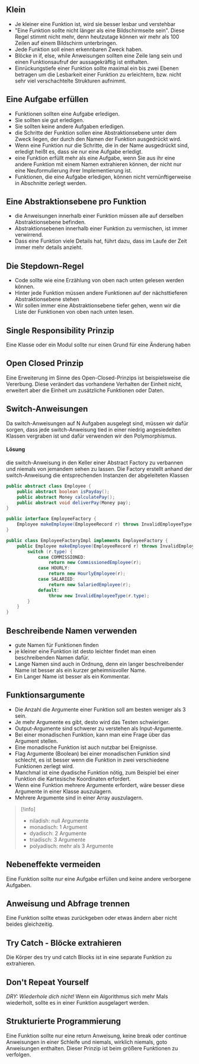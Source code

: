 ## Klein
- Je kleiner eine Funktion ist, wird sie besser lesbar und verstehbar
- "Eine Funktion sollte nicht länger als eine Bildschirmseite sein". Diese Regel stimmt nicht mehr, denn heutzutage können wir mehr als 100 Zeilen auf einem Bildschirm unterbringen.
- Jede Funktion soll einen erkennbaren Zweck haben.
- Blöcke in if, else, while Anweisungen sollten eine Zeile lang sein und einen Funktionsaufruf der aussagekräftig ist enthalten.
- Einrückungstiefe einer Funktion sollte maximal ein bis zwei Ebenen betragen um die Lesbarkeit einer Funktion zu erleichtern, bzw. nicht sehr viel verschachtelte Strukturen aufnimmt.
## Eine Aufgabe erfüllen
- Funktionen sollten eine Aufgabe erledigen.
- Sie sollten sie gut erledigen.
- Sie sollten keine andere Aufgaben erledigen.
- die Schritte der Funktion sollen eine Abstraktionsebene unter dem Zweck liegen, der durch den Namen der Funktion ausgedrückt wird.
- Wenn eine Funktion nur die Schritte, die in der Name ausgedrückt sind, erledigt heißt es, dass sie nur eine Aufgabe erledigt.
- eine Funktion erfüllt mehr als eine Aufgabe, wenn Sie aus ihr eine andere Funktion mit einem Namen extrahieren können, der nicht nur eine Neuformulierung ihrer Implementierung ist.
- Funktionen, die eine Aufgabe erledigen, können nicht vernünftigerweise in Abschnitte zerlegt werden.

## Eine Abstraktionsebene pro Funktion
- die Anweisungen innerhalb einer Funktion müssen alle auf derselben Abstraktionsebene befinden.
- Abstraktionsebenen innerhalb einer Funktion zu vermischen, ist immer verwirrend.
- Dass eine Funktion viele Details hat, führt dazu, dass im Laufe der Zeit immer mehr details anzieht.

## Die Stepdown-Regel
- Code sollte wie eine Erzählung von oben nach unten gelesen werden können.
- Hinter jede Funktion müssen andere Funktionen auf der nächsttieferen Abstraktionsebene stehen
- Wir sollen immer eine Abstraktionsebene tiefer gehen, wenn wir die Liste der Funktionen von oben nach unten lesen.

## Single Responsibility Prinzip
Eine Klasse oder ein Modul sollte nur einen Grund für eine Änderung haben

## Open Closed Prinzip
Eine Erweiterung im Sinne des Open-Closed-Prinzips ist beispielsweise die Vererbung. Diese verändert das vorhandene Verhalten der Einheit nicht, erweitert aber die Einheit um zusätzliche Funktionen oder Daten.

## Switch-Anweisungen
Da switch-Anweisungen auf N Aufgaben ausgelegt sind, müssen wir dafür sorgen, dass jede switch-Anweisung tied in einer niedrig angesiedelten Klassen vergraben ist und dafür verwenden wir den Polymorphismus.

#### Lösung
die switch-Anweisung in den Keller einer Abstract Factory zu verbannen und niemals von jemandem sehen zu lassen. Die Factory erstellt anhand der switch-Anweisung die entsprechenden Instanzen der abgeleiteten Klassen

```java
public abstract class Employee {
    public abstract boolean isPayday();
    public abstract Money calculatePay();
    public abstract void deliverPay(Money pay);
}

public interface EmployeeFactory {
    Employee makeEmployee(EmployeeRecord r) throws InvalidEmployeeType;
}

public class EmployeeFactoryImpl implements EmployeeFactory {
    public Employee makeEmployee(EmployeeRecord r) throws InvalidEmployeeType {
        switch (r.type) {
            case COMMISSIONED:
                return new CommissionedEmployee(r);
            case HOURLY:
                return new HourlyEmployee(r);
            case SALARIED:
                return new SalariedEmployee(r);
            default:
                throw new InvalidEmployeeType(r.type);
        }
    }
}
```

## Beschreibende Namen verwenden
- gute Namen für Funktionen finden
- je kleiner eine Funktion ist desto leichter findet man einen beschreibenden Namen dafür.
- Lange Namen sind auch in Ordnung, denn ein langer beschreibender Name ist besser als ein kurzer geheimnisvoller Name.
- Ein Langer Name ist besser als ein Kommentar.

## Funktionsargumente
- Die Anzahl die Argumente einer Funktion soll am besten weniger als 3 sein.
- Je mehr Argumente es gibt, desto wird das Testen schwieriger.
- Output-Argumente sind schwerer zu verstehen als Input-Argumente.
- Bei einer monadischen Funktion, kann man eine Frage über das Argument stellen.
- Eine monadische Funktion ist auch nutzbar bei Ereignisse.
- Flag Argumente (Boolean) bei einer monadischen Funktion sind schlecht, es ist besser wenn die Funktion in zwei verschiedene Funktionen zerlegt wird.
- Manchmal ist eine dyadische Funktion nötig, zum Beispiel bei einer Funktion die Kartesische Koordinaten erfordert.
- Wenn eine Funktion mehrere Argumente erfordert, wäre besser diese Argumente in einer Klasse auszulagern.
- Mehrere Argumente sind in einer Array auszulagern.
>[!info]
> - niladish: null Argumente
> - monadisch: 1 Argument
> - dyadisch: 2 Argumente
> - triadisch: 3 Argumente
> - polyadisch: mehr als 3 Argumente

## Nebeneffekte vermeiden
Eine Funktion sollte nur eine Aufgabe erfüllen und keine andere verborgene Aufgaben.

## Anweisung und Abfrage trennen
Eine Funktion sollte etwas zurückgeben oder etwas ändern aber nicht beides gleichzeitig.

## Try Catch - Blöcke extrahieren
Die Körper des try und catch Blocks ist in eine separate Funktion zu extrahieren.

## Don't Repeat Yourself
_DRY: Wiederhole dich nicht!_
Wenn ein Algorithmus sich mehr Mals wiederholt, sollte es in einer Funktion ausgelagert werden.

## Strukturierte Programmierung
Eine Funktion sollte nur eine return Anweisung, keine break oder
continue Anweisungen in einer Schleife und niemals, wirklich niemals, goto Anweisungen enthalten. Dieser Prinzip ist beim größere Funktionen zu verfolgen.